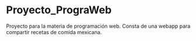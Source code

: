 # Proyecto_PrograWeb
Proyecto para la materia de programación web.
Consta de una webapp para compartir recetas de comida mexicana.
